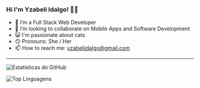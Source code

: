 ### Hi I'm Yzabeli Idalgo! ✌🏻  
  
- 🔭 I’m a Full Stack Web Developer
- 👯 I’m looking to collaborate on Mobile Apps and Software Development  
- 😺 I'm passionate about cats
- 🙃 Pronouns: She / Her
- 📫 How to reach me: yzabeliidalgo@gmail.com  

---

![Estatísticas do GitHub](https://github-readme-stats.vercel.app/api?username=yzabeli&show_icons=true&count_private=true&hide=prs,issues,contribs&theme=dark)

![Top Linguagens](https://github-readme-stats.vercel.app/api/top-langs/?username=yzabeli&size_weight=.2&count_weight=.8&theme=dark)
